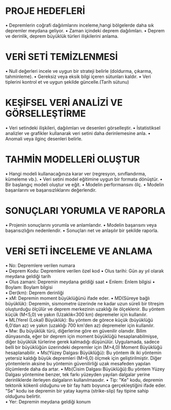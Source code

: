 # PROJE HEDEFLERİ

•	Depremlerin coğrafi dağılımlarını inceleme,hangi bölgelerde daha sık depremler meydana geliyor.
•	Zaman içindeki deprem dağılımları.
•	Deprem ve derinlik, deprem büyüklük türleri ilişkilerini anlama.

# VERİ SETİ TEMİZLENMESİ

•	Null değerleri incele ve uygun bir strateji belirle (doldurma, çıkarma, tahminleme).
•	Gereksiz veya eksik bilgi içeren sütunları kaldır.
•	Veri tiplerini kontrol et ve uygun şekilde güncelle.(Tarih sütunu)

# KEŞİFSEL VERİ ANALİZİ VE GÖRSELLEŞTİRME

•	Veri setindeki ilişkileri, dağılımları ve desenleri görselleştir.
•	İstatistiksel analizler ve grafikler kullanarak veri setini daha derinlemesine anla.
•	Anomali veya ilginç desenleri belirle.

# TAHMİN MODELLERİ OLUŞTUR

•	Hangi modeli kullanacağınıza karar ver (regresyon, sınıflandırma, kümeleme vb.).
•	Veri setini model eğitimine uygun bir formata dönüştür.
•	Bir başlangıç modeli oluştur ve eğit.
•	Modelin performansını ölç.
•	Modelin başarılarını ve başarısızlıklarını değerlendir.

# SONUÇLARI YORUMLA VE RAPORLA

•	Projenin sonuçlarını yorumla ve anlamlandır.
•	Modelin başarısını veya başarısızlığını nedenlendir.
•	Sonuçları net ve anlaşılır bir şekilde raporla.


# VERİ SETİ İNCELEME VE ANLAMA
                                                                                                         
•	No: Depremlere verilen numara	
•	Deprem Kodu: Depremlere verilen özel kod
•	Olus tarihi: Gün ay yıl olarak meydana geldiği tarih	
•	Olus zamani: Depremin meydana geldiği saat
•	Enlem: Enlem bilgisi
•	Boylam: Boylam bilgisi	
•	Der(km): Deprem derinliği	
•	xM: Depremin moment büyüklüğünü ifade eder.	
•	MD(Süreye bağlı büyüklük): Depremin, sismometre üzerinde ne kadar uzun süreli bir titreşim oluşturduğu ölçülür ve deprem merkezinin uzaklığı ile ölçeklenir. Bu yöntem küçük (M<5,0) ve yakın (Uzaklık<300 km) depremeler için kullanılır.	
•	ML(Yerel (Lokal) Büyüklük): Bu yöntem de görece küçük (büyüklüğü 6,0’dan az) ve yakın (uzaklığı 700 km'den az) depremeler için kullanılır.	
•	Mw: Bu büyüklük türü, diğerlerine göre en güvenilir olanıdır. Bilim dünyasında, eğer bir deprem için moment büyüklüğü hesaplanabilmişse, diğer büyüklük türlerine gerek kalmadığı düşünülür. Uygulamada, sadece belli bir büyüklüğün üzerindeki depremler için (M>4,0) Moment Büyüklüğü hesaplanabilir.
•	Ms(Yüzey Dalgası Büyüklüğü): Bu yöntem ilk iki yöntemin yetersiz kaldığı büyük depremleri (M>6,0) ölçmek için geliştirilmiştir. Diğer yöntemlerin aksine bu yöntemin güvenilirliği uzak mesafeden yapılan ölçümlerde daha da artar.	
•	Mb(Cisim Dalgası Büyüklüğü):Bu yöntem Yüzey Dalgası yöntemine benzer, tek farkı yüzeyden yayılan dalgalar yerine derinliklerde ilerleyen dalgaların kullanılmasıdır.
•	Tip: "Ke" kodu, depremin tektonik kökenli olduğunu ve bir fay hattı boyunca gerçekleştiğini ifade eder. "Se" kodu ise depremin bir yatay kayma (strike-slip) fay tipine sahip olduğunu belirtir.	
•	Yer: Depremin meydana geldiği konum
